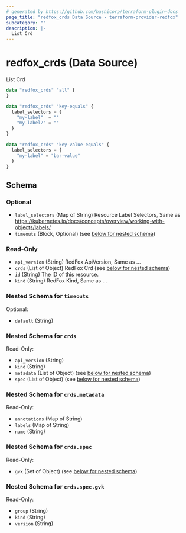 ```yaml
---
# generated by https://github.com/hashicorp/terraform-plugin-docs
page_title: "redfox_crds Data Source - terraform-provider-redfox"
subcategory: ""
description: |-
  List Crd
---
```


# redfox_crds (Data Source)

List Crd
```terraform
data "redfox_crds" "all" {
}

data "redfox_crds" "key-equals" {
  label_selectors = {
    "my-label"  = ""
    "my-label2" = ""
  }
}

data "redfox_crds" "key-value-equals" {
  label_selectors = {
    "my-label" = "bar-value"
  }
}
```


<!-- schema generated by tfplugindocs -->
## Schema

### Optional

- `label_selectors` (Map of String) Resource Label Selectors, Same as https://kubernetes.io/docs/concepts/overview/working-with-objects/labels/
- `timeouts` (Block, Optional) (see [below for nested schema](#nestedblock--timeouts))

### Read-Only

- `api_version` (String) RedFox ApiVersion, Same as ...
- `crds` (List of Object) RedFox Crd (see [below for nested schema](#nestedatt--crds))
- `id` (String) The ID of this resource.
- `kind` (String) RedFox Kind, Same as ...

<a id="nestedblock--timeouts"></a>
### Nested Schema for `timeouts`

Optional:

- `default` (String)


<a id="nestedatt--crds"></a>
### Nested Schema for `crds`

Read-Only:

- `api_version` (String)
- `kind` (String)
- `metadata` (List of Object) (see [below for nested schema](#nestedobjatt--crds--metadata))
- `spec` (List of Object) (see [below for nested schema](#nestedobjatt--crds--spec))

<a id="nestedobjatt--crds--metadata"></a>
### Nested Schema for `crds.metadata`

Read-Only:

- `annotations` (Map of String)
- `labels` (Map of String)
- `name` (String)


<a id="nestedobjatt--crds--spec"></a>
### Nested Schema for `crds.spec`

Read-Only:

- `gvk` (Set of Object) (see [below for nested schema](#nestedobjatt--crds--spec--gvk))

<a id="nestedobjatt--crds--spec--gvk"></a>
### Nested Schema for `crds.spec.gvk`

Read-Only:

- `group` (String)
- `kind` (String)
- `version` (String)


